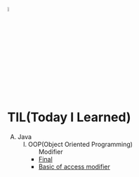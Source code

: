 <img width="5%" height="5%" src="https://github.com/hy6219/TIL-Today-I-Learned-/blob/main/books.png"/><h1><strong>TIL(Today I Learned)</strong></h1>
<p>
</p>
<ol type="A">
   <!--1st-->
  <li>
    Java
    <ol type="I">
      <li>OOP(Object Oriented Programming)
        <ul>
          <!--1st-->
          Modifier
          <li><a  href="https://hy6219.github.io/TIL-Today-I-Learned-/JAVA/OOP(Object%20Oriented%20Programming/Modifier/Final/TIL_java_final_modifier.html"target="_blank">Final</a></li>
<li><a  href="https://hy6219.github.io/TIL-Today-I-Learned-/JAVA/OOP(Object%20Oriented%20Programming/Modifier/AccessModifier/Basic/java_access_modifier.html"target="_blank">Basic of access modifier</a></li>
          <!--2nd-->
        </ul>
      </li>
    </ol>
  </li>
  <!--2nd-->
 </ol> 
